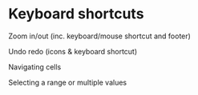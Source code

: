 # Keyboard shortcuts

Zoom in/out (inc. keyboard/mouse shortcut and footer)

Undo redo (icons & keyboard shortcut)

Navigating cells

Selecting a range or multiple values
